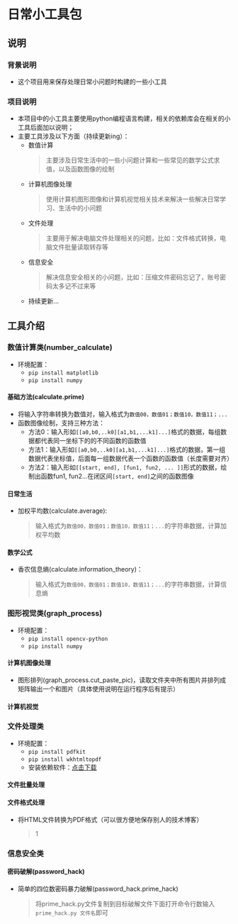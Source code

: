 # 日常小工具包
## 说明
### 背景说明
- 这个项目用来保存处理日常小问题时构建的一些小工具
### 项目说明
- 本项目中的小工具主要使用python编程语言构建，相关的依赖库会在相关的小工具后面加以说明；
- 主要工具涉及以下方面（持续更新ing）：
    - 数值计算
        > 主要涉及日常生活中的一些小问题计算和一些常见的数学公式求值，以及函数图像的绘制
    - 计算机图像处理
        > 使用计算机图形图像和计算机视觉相关技术来解决一些解决日常学习、生活中的小问题
    - 文件处理
        > 主要用于解决电脑文件处理相关的问题，比如：文件格式转换，电脑文件批量读取转存等
    - 信息安全
        > 解决信息安全相关的小问题，比如：压缩文件密码忘记了，账号密码太多记不过来等
    - 持续更新...
## 工具介绍
### 数值计算类(number_calculate)
- 环境配置：
    - `pip install matplotlib`
    - `pip install numpy`
#### 基础方法(calculate.prime)
- 将输入字符串转换为数值对，输入格式为`数值00，数值01；数值10，数值11；...`
- 函数图像绘制，支持三种方法：
    - 方法0：输入形如`[[a0,b0,..k0][a1,b1,...k1]...]`格式的数据，每组数据都代表同一坐标下的的不同函数的函数值
    - 方法1：输入形如`[[a0,b0,..k0][a1,b1,...k1]...]`格式的数据，第一组数据代表坐标值，后面每一组数据代表一个函数的函数值（长度需要对齐）
    - 方法2：输入形如`[[start, end], [fun1, fun2, ... ]]`形式的数据，绘制出函数fun1, fun2...在闭区间`[start, end]`之间的函数图像
#### 日常生活
- 加权平均数(calculate.average):
    > 输入格式为`数值00，数值01；数值10，数值11；...`的字符串数据，计算加权平均数
#### 数学公式
- 香农信息熵(calculate.information_theory)：
    > 输入格式为`数值00，数值01；数值10，数值11；...`的字符串数据，计算信息熵
### 图形视觉类(graph_process)
- 环境配置：
    - `pip install opencv-python`
    - `pip install numpy`
#### 计算机图像处理
- 图形排列(graph_process.cut_paste_pic)，读取文件夹中所有图片并排列成矩阵输出一个和图片（具体使用说明在运行程序后有提示）
#### 计算机视觉
### 文件处理类
- 环境配置：
    - `pip install pdfkit`
    - `pip install wkhtmltopdf`
    - 安装依赖软件：[点击下载](https://wkhtmltopdf.org/downloads.html)
#### 文件批量处理
#### 文件格式处理
- 将HTML文件转换为PDF格式（可以很方便地保存别人的技术博客）
    > 1
### 信息安全类
#### 密码破解(password_hack)
- 简单的四位数密码暴力破解(password_hack.prime_hack)
    > 将prime_hack.py文件复制到目标破解文件下面打开命令行数输入`prime_hack.py 文件名`即可

